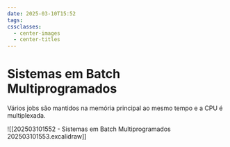 ```yaml
---
date: 2025-03-10T15:52
tags: 
cssclasses:
  - center-images
  - center-titles
---
```

# Sistemas em Batch Multiprogramados

Vários jobs são mantidos na memória principal ao mesmo tempo e a CPU é multiplexada.

![[202503101552 - Sistemas em Batch Multiprogramados 202503101553.excalidraw]]
